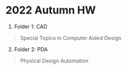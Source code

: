 # 2022 Autumn HW

1. Folder 1: CAD 
> Special Topics in Computer Aided Design
2. Folder 2: PDA 
> Physical Design Automation
